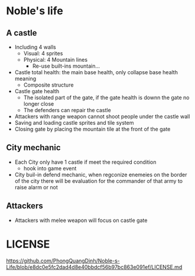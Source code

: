 # Noble's life
## A castle
- Including 4 walls
    - Visual: 4 sprites
    - Physical: 4 Mountain lines
        - Re-use built-ins mountain...
- Castle total health: the main base health, only collapse base health meaning 
    - Composite structure
- Castle gate health
    - The isolated part of the gate, if the gate health is downn the gate no longer close
    - The defenders can repair the castle 
- Attackers with range weapon cannot shoot people under the castle wall
- Saving and loading castle sprites and tile system
- Closing gate by placing the mountain tile at the front of the gate 
## City mechanic
- Each City only have 1 castle if meet the required condition
    - hook into game event
- City buil-in defend mechanic, when regconize enemeies on the border of the city there will be evaluation for the commander of that army to raise alarm or not
## Attackers
- Attackers with melee weapon will focus on castle gate

# LICENSE
https://github.com/PhongQuangDinh/Noble-s-Life/blob/e8dc0e5fc2dad4d8e40bbdcf56b97bc863e091ef/LICENSE.md